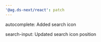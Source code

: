 ```yaml
---
'@ag.ds-next/react': patch
---
```


autocomplete: Added search icon

search-input: Updated search icon position
